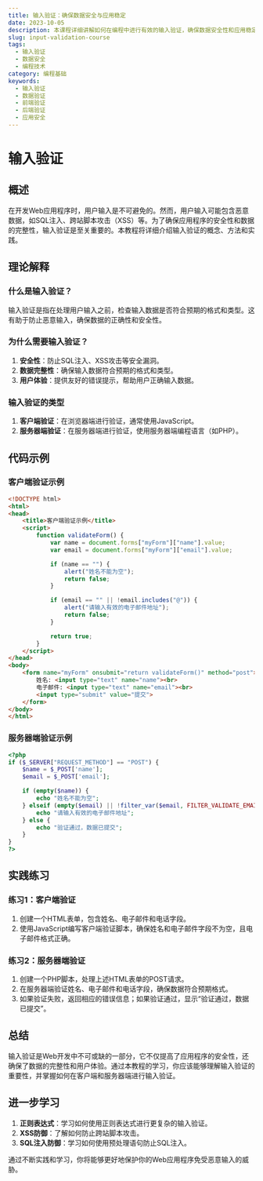 ```yaml
---
title: 输入验证：确保数据安全与应用稳定
date: 2023-10-05
description: 本课程详细讲解如何在编程中进行有效的输入验证，确保数据安全性和应用稳定性，涵盖前端与后端验证技术。
slug: input-validation-course
tags:
  - 输入验证
  - 数据安全
  - 编程技术
category: 编程基础
keywords:
  - 输入验证
  - 数据验证
  - 前端验证
  - 后端验证
  - 应用安全
---
```


# 输入验证

## 概述

在开发Web应用程序时，用户输入是不可避免的。然而，用户输入可能包含恶意数据，如SQL注入、跨站脚本攻击（XSS）等。为了确保应用程序的安全性和数据的完整性，输入验证是至关重要的。本教程将详细介绍输入验证的概念、方法和实践。

## 理论解释

### 什么是输入验证？

输入验证是指在处理用户输入之前，检查输入数据是否符合预期的格式和类型。这有助于防止恶意输入，确保数据的正确性和安全性。

### 为什么需要输入验证？

1. **安全性**：防止SQL注入、XSS攻击等安全漏洞。
2. **数据完整性**：确保输入数据符合预期的格式和类型。
3. **用户体验**：提供友好的错误提示，帮助用户正确输入数据。

### 输入验证的类型

1. **客户端验证**：在浏览器端进行验证，通常使用JavaScript。
2. **服务器端验证**：在服务器端进行验证，使用服务器端编程语言（如PHP）。

## 代码示例

### 客户端验证示例

```html
<!DOCTYPE html>
<html>
<head>
    <title>客户端验证示例</title>
    <script>
        function validateForm() {
            var name = document.forms["myForm"]["name"].value;
            var email = document.forms["myForm"]["email"].value;

            if (name == "") {
                alert("姓名不能为空");
                return false;
            }

            if (email == "" || !email.includes("@")) {
                alert("请输入有效的电子邮件地址");
                return false;
            }

            return true;
        }
    </script>
</head>
<body>
    <form name="myForm" onsubmit="return validateForm()" method="post">
        姓名: <input type="text" name="name"><br>
        电子邮件: <input type="text" name="email"><br>
        <input type="submit" value="提交">
    </form>
</body>
</html>
```

### 服务器端验证示例

```php
<?php
if ($_SERVER["REQUEST_METHOD"] == "POST") {
    $name = $_POST['name'];
    $email = $_POST['email'];

    if (empty($name)) {
        echo "姓名不能为空";
    } elseif (empty($email) || !filter_var($email, FILTER_VALIDATE_EMAIL)) {
        echo "请输入有效的电子邮件地址";
    } else {
        echo "验证通过，数据已提交";
    }
}
?>
```

## 实践练习

### 练习1：客户端验证

1. 创建一个HTML表单，包含姓名、电子邮件和电话字段。
2. 使用JavaScript编写客户端验证脚本，确保姓名和电子邮件字段不为空，且电子邮件格式正确。

### 练习2：服务器端验证

1. 创建一个PHP脚本，处理上述HTML表单的POST请求。
2. 在服务器端验证姓名、电子邮件和电话字段，确保数据符合预期格式。
3. 如果验证失败，返回相应的错误信息；如果验证通过，显示“验证通过，数据已提交”。

## 总结

输入验证是Web开发中不可或缺的一部分，它不仅提高了应用程序的安全性，还确保了数据的完整性和用户体验。通过本教程的学习，你应该能够理解输入验证的重要性，并掌握如何在客户端和服务器端进行输入验证。

## 进一步学习

1. **正则表达式**：学习如何使用正则表达式进行更复杂的输入验证。
2. **XSS防御**：了解如何防止跨站脚本攻击。
3. **SQL注入防御**：学习如何使用预处理语句防止SQL注入。

通过不断实践和学习，你将能够更好地保护你的Web应用程序免受恶意输入的威胁。